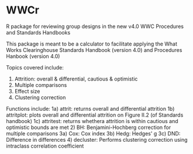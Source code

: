 # WWCr
R package for reviewing group designs in the new v4.0 WWC Procedures and Standards Handbooks

This package is meant to be a calculator to facilitate applying the What Works Clearinghouse Standards Handbook (version 4.0) and Procedures Hanbook (version 4.0)

Topics covered include:
1) Attrition: overall & differential, cautious & optimistic 
2) Multiple comparisons
3) Effect size
4) Clustering correction

Functions include:
1a) attrit: returns overall and differential attrition
1b) attritplot: plots overall and differential attrition on Figure II.2 (of Standards handbook)
1c) attritest: returns whethera attrition is within cautious and optimistic bounds are met
2) BH: Benjamini-Hochberg correction for multiple comparisons
3a) Cox: Cox index
3b) Hedg: Hedges' g
3c) DND: Difference in differences
4) decluster: Performs clustering correction using intraclass correlation coefficient
